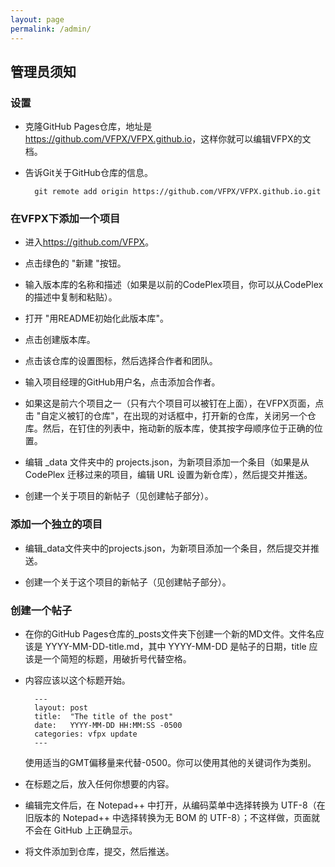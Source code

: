 ```yaml
---
layout: page
permalink: /admin/
---
```


## 管理员须知

### 设置

- 克隆GitHub Pages仓库，地址是<a href="https://github.com/VFPX/VFPX.github.io" target="_blank">https://github.com/VFPX/VFPX.github.io</a>，这样你就可以编辑VFPX的文档。

- 告诉Git关于GitHub仓库的信息。

        git remote add origin https://github.com/VFPX/VFPX.github.io.git

### 在VFPX下添加一个项目

- 进入<a href="https://github.com/VFPX" target="_blank">https://github.com/VFPX</a>。

- 点击绿色的 "新建 "按钮。

- 输入版本库的名称和描述（如果是以前的CodePlex项目，你可以从CodePlex的描述中复制和粘贴）。

- 打开 "用README初始化此版本库"。

- 点击创建版本库。

- 点击该仓库的设置图标，然后选择合作者和团队。

- 输入项目经理的GitHub用户名，点击添加合作者。

- 如果这是前六个项目之一（只有六个项目可以被钉在上面），在VFPX页面，点击 "自定义被钉的仓库"，在出现的对话框中，打开新的仓库，关闭另一个仓库。然后，在钉住的列表中，拖动新的版本库，使其按字母顺序位于正确的位置。

- 编辑 _data 文件夹中的 projects.json，为新项目添加一个条目（如果是从 CodePlex 迁移过来的项目，编辑 URL 设置为新仓库），然后提交并推送。

- 创建一个关于项目的新帖子（见创建帖子部分）。

### 添加一个独立的项目

- 编辑_data文件夹中的projects.json，为新项目添加一个条目，然后提交并推送。

- 创建一个关于这个项目的新帖子（见创建帖子部分）。

### 创建一个帖子

- 在你的GitHub Pages仓库的_posts文件夹下创建一个新的MD文件。文件名应该是 YYYY-MM-DD-title.md，其中 YYYY-MM-DD 是帖子的日期，title 应该是一个简短的标题，用破折号代替空格。

- 内容应该以这个标题开始。

        ---
        layout: post
        title:  "The title of the post"
        date:   YYYY-MM-DD HH:MM:SS -0500
        categories: vfpx update
        ---

    使用适当的GMT偏移量来代替-0500。你可以使用其他的关键词作为类别。

- 在标题之后，放入任何你想要的内容。

- 编辑完文件后，在 Notepad++ 中打开，从编码菜单中选择转换为 UTF-8（在旧版本的 Notepad++ 中选择转换为无 BOM 的 UTF-8）；不这样做，页面就不会在 GitHub 上正确显示。

- 将文件添加到仓库，提交，然后推送。
